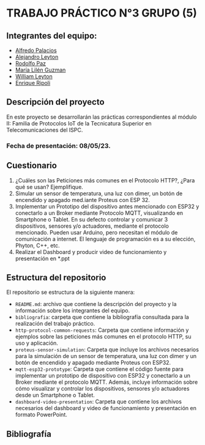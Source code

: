 # TRABAJO PRÁCTICO N°3 GRUPO (5)

## Integrantes del equipo:
- [Alfredo Palacios](https://github.com/alfredop37)
- [Alejandro Leyton](https://github.com/leytonale)
- [Rodolfo Paz](https://github.com/domi74)
- [María Lilén Guzman](https://github.com/lilenguzman01)
- [William Leyton](https://github.com/wleyton89)
- [Enrique Ripoli](https://github.com/enriqueripoli)

## Descripción del proyecto
En este proyecto se desarrollarán las prácticas correspondientes al módulo II: Familia de Protocolos IoT de la Tecnicatura Superior en Telecomunicaciones del ISPC.

### Fecha de presentación: 08/05/23.
## Cuestionario 

1)  ¿Cuáles son las Peticiones más comunes en el Protocolo HTTP?, ¿Para
qué se usan? Ejemplifique.
2) Simular un sensor de temperatura, una luz con dimer, un botón de
encendido y apagado med.iante Proteus con ESP 32.
3) Implementar un Prototipo del dispositivo antes mencionado con ESP32 y
conectarlo a un Broker mediante Protocolo MQTT, visualizando en
Smartphone o Tablet. En su defecto controlar y comunicar 3 dispositivos,
sensores y/o actuadores, mediante el protocolo mencionado. Pueden usar
Arduino, pero necesitan el módulo de comunicación a internet. El lenguaje
de programación es a su elección, Phyton, C++, etc.
4) Realizar el Dashboard y producir video de funcionamiento y presentación
en *.ppt

## Estructura del repositorio
El repositorio se estructura de la siguiente manera:
- `README.md`: archivo que contiene la descripción del proyecto y la información sobre los integrantes del equipo.
- `bibliografia`: carpeta que contiene la bibliografía consultada para la realización del trabajo práctico.
- `http-protocol-common-requests`: Carpeta que contiene información y ejemplos sobre las peticiones más comunes en el protocolo HTTP, su uso y aplicación.
- `proteus-sensor-simulation`: Carpeta que incluye los archivos necesarios para la simulación de un sensor de temperatura, una luz con dimer y un botón de encendido y apagado mediante Proteus con ESP32.
- `mqtt-esp32-prototype`: Carpeta que contiene el código fuente para implementar un prototipo de dispositivo con ESP32 y conectarlo a un Broker mediante el protocolo MQTT. Además, incluye información sobre cómo visualizar y controlar los dispositivos, sensores y/o actuadores desde un Smartphone o Tablet.
- `dashboard-video-presentation`: Carpeta que contiene los archivos necesarios del dashboard y video de funcionamiento y presentación en formato PowerPoint.




## Bibliografía
